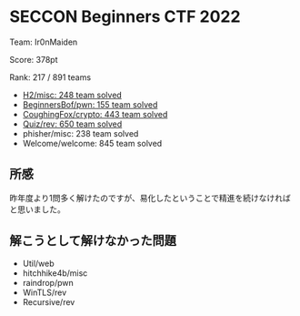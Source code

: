 # SECCON Beginners CTF 2022

Team: Ir0nMaiden

Score: 378pt

Rank: 217 / 891 teams

- [H2/misc: 248 team solved](./misc/misc.md)
- [BeginnersBof/pwn: 155 team solved](./pwn/BeginnersBof.md)
- [CoughingFox/crypto: 443 team solved](./crypto/coughingfox.md)
- [Quiz/rev: 650 team solved](./rev/quiz.md)
- phisher/misc: 238 team solved
- Welcome/welcome: 845 team solved


## 所感

昨年度より1問多く解けたのですが、易化したということで精進を続けなければと思いました。

## 解こうとして解けなかった問題

- Util/web
- hitchhike4b/misc
- raindrop/pwn
- WinTLS/rev
- Recursive/rev

